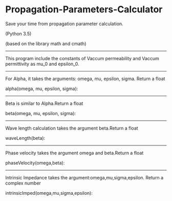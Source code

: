 # Propagation-Parameters-Calculator
 Save your time from propagation parameter calculation.

(Python 3.5)

(based on the library math and cmath) 

-------------------------------------------------------
This program include the constants of Vaccum permeability and Vaccum permittivity as mu_0 and epsilon_0.

-------------------------------------------------------
For Alpha, it takes the arguments: omega, mu, epsilon, sigma. Return a float
 
 alpha(omega, mu, epsilon, sigma):
 
-------------------------------------------------------
Beta is similar to Alpha.Return a float

 beta(omega, mu, epsilon, sigma):
 
-------------------------------------------------------
Wave length calculation takes the argument beta.Return a float

 waveLength(beta):
 
-------------------------------------------------------
Phase velocity takes the argument omega and beta.Return a float

 phaseVelocity(omega,beta):
 
-------------------------------------------------------
Intrinsic Impedance takes the argument:omega,mu,sigma,epsilon. Return a complex number

 intrinsicImped(omega,mu,sigma,epsilon):
